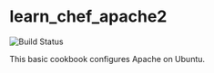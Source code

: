# learn_chef_apache2

![Build Status](https://codebuild.eu-west-1.amazonaws.com/badges?uuid=eyJlbmNyeXB0ZWREYXRhIjoiVzRvUi90eTFVSEY1RjdrOGdJV2hzYVRoQnZlV04wT0NjMDF1VjdTbWladGRSbXBaOTBXMXd6NFRnTEpEQSthejVYb09GdklEYldZSHJiSFo2OWlSYk5BPSIsIml2UGFyYW1ldGVyU3BlYyI6IlU3VVRINVlsWVZZZVAxQTMiLCJtYXRlcmlhbFNldFNlcmlhbCI6MX0%3D&branch=master)

This basic cookbook configures Apache on Ubuntu.
